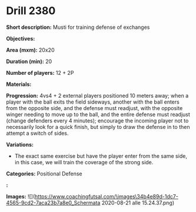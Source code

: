 # Drill 2380

**Short description:**
Musti for training defense of exchanges

**Objectives:**


**Area (mxm):**
20x20

**Duration (min):**
20

**Number of players:**
12 + 2P

**Materials:**


**Progression:**
4vs4 + 2 external players positioned 10 meters away; when a player with the ball exits the field sideways, another with the ball enters from the opposite side, and the defense must readjust, with the opposite winger needing to move up to the ball, and the entire defense must readjust (change defenders every 4 minutes); encourage the incoming player not to necessarily look for a quick finish, but simply to draw the defense in to then attempt a switch of sides.

**Variations:**
- The exact same exercise but have the player enter from the same side, in this case, we will train the coverage of the strong side.

**Categories:**
Positional Defense

**:**


**Images:**
![](https://www.coachingfutsal.com/\images\34b4e89d-1dc7-4565-9cd2-7aca23b7a8e0_Schermata 2020-08-21 alle 15.24.37.png)

